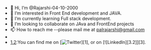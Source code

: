 - 👋 Hi, I’m @Rajarshi-04-10-2000
- 👀 I’m interested in Front End development and JAVA.
- 🌱 I’m currently learning Full stack development.
- 💞️ I’m looking to collaborate on JAva and FrontEnd projects
- 📫 How to reach me --please mail me at palrajarshi@gmail.com
- 
- [1.2]:You can find me on [![Twitter][1.2]][1], or on [![LinkedIn][3.2]][3].

<!-- Icons -->

 [1.2]: http://i.imgur.com/wWzX9uB.png (twitter icon without padding)


<!-- Links to your social media accounts -->
[2]: https://www.linkedin.com/in/rajarshi-pal-269a921aa

<!---
Rajarshi-04-10-2000/Rajarshi-04-10-2000 is a ✨ special ✨ repository because its `README.md` (this file) appears on your GitHub profile.
You can click the Preview link to take a look at your changes.
--->
